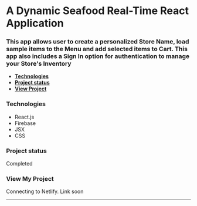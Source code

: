 # A Dynamic Seafood Real-Time React Application

### This app allows user to create a personalized Store Name, load sample items to the Menu and add selected items to Cart. This app also includes a Sign In option for authentication to manage your Store's Inventory

 [](#)

- [**Technologies**](#technologies)
- [**Project status**](#project-status)
- [**View Project**](#other-information)

### **Technologies**

- React.js
- Firebase
- JSX
- CSS

### **Project status**

Completed

### **View My Project**

Connecting to Netlify. Link soon
****
